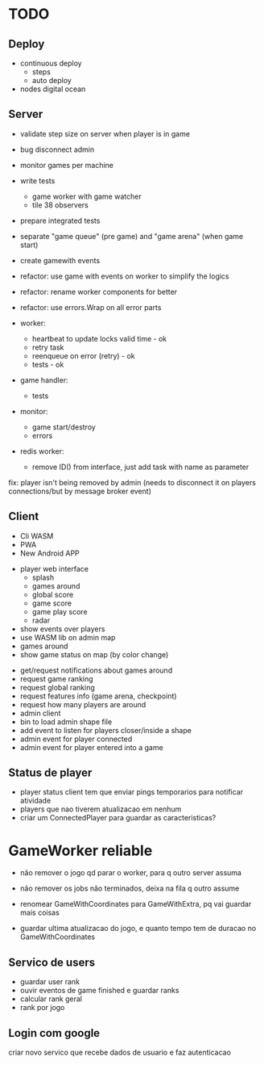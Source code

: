 # TODO

## Deploy

+ continuous deploy
    - steps
    - auto deploy
+ nodes digital ocean

## Server

+ validate step size on server when player is in game
+ bug disconnect admin

+ monitor games per machine
+ write tests
    - game worker with game watcher
    - tile 38 observers

+ prepare integrated tests
+ separate "game queue" (pre game) and "game arena" (when game start)
+ create gamewith events
+ refactor: use game with events on worker to simplify the logics
+ refactor: rename worker components for better
+ refactor: use errors.Wrap on all error parts
+ worker:
    - heartbeat to update locks valid time - ok
    - retry task
    - reenqueue on error (retry) - ok
    - tests - ok
+ game handler:
    - tests
+ monitor:
    - game start/destroy
    - errors
+ redis worker:
    - remove ID() from interface, just add task with name as parameter

fix: player isn't being removed by admin
(needs to disconnect it on players connections/but by message broker event)

## Client

+ Cli WASM
+ PWA
+ New Android APP

- player web interface
    - splash
    - games around
    - global score
    - game score
    - game play score
    - radar
- show events over players
- use WASM lib on admin map
- games around
- show game status on map (by color change)

+ get/request notifications about games around
+ request game ranking
+ request global ranking
+ request features info (game arena, checkpoint)
+ request how many players are around
+ admin client
+ bin to load admin shape file
+ add event to listen for players closer/inside a shape
+ admin event for player connected
+ admin event for player entered into a game

## Status de player

- player status
    client tem que enviar pings temporarios para notificar atividade
- players que nao tiverem atualizacao em nenhum
- criar um ConnectedPlayer para guardar as caracteristicas?

# GameWorker reliable

- não remover o jogo qd parar o worker, para q outro server assuma
- não remover os jobs não terminados, deixa na fila q outro assume

- renomear GameWithCoordinates para GameWithExtra, pq vai guardar mais coisas
- guardar ultima atualizacao do jogo, e quanto tempo tem de duracao
    no GameWithCoordinates

## Servico de users

- guardar user rank
- ouvir eventos de game finished e guardar ranks
- calcular rank geral
- rank por jogo

## Login com google

criar novo servico que recebe dados de usuario e faz autenticacao
